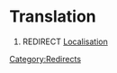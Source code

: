 # Translation

1.  REDIRECT [Localisation](Localisation.md)



[Category:Redirects](Category:Redirects.md)
